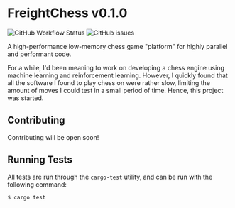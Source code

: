 # FreightChess v0.1.0

![GitHub Workflow Status](https://img.shields.io/github/workflow/status/ArvinSKushwaha/FreightChess/Rust?style=for-the-badge)
![GitHub issues](https://img.shields.io/github/issues/ArvinSKushwaha/FreightChess?style=for-the-badge)

A high-performance low-memory chess game "platform" for highly parallel and
performant code.

For a while, I'd been meaning to work on developing a chess engine using machine
learning and reinforcement learning. However, I quickly found that all the software
I found to play chess on were rather slow, limiting the amount of moves I could
test in a small period of time. Hence, this project was started.
## Contributing

Contributing will be open soon!

<!-- Contributions are always welcome!

See `contributing.md` for ways to get started.

Please adhere to this project's **Code of Conduct** which can be found in `code_of_conduct.md`. We follow the Contributor Covenant 2.1. -->


## Running Tests

All tests are run through the `cargo-test` utility, and can be run with the
following command:

```bash
$ cargo test
```
